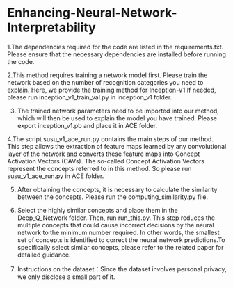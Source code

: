 # Enhancing-Neural-Network-Interpretability
1.The dependencies required for the code are listed in the requirements.txt. Please ensure that the necessary dependencies are installed before running the code.

2.This method requires training a network model first. Please train the network based on the number of recognition categories you need to explain. Here, we provide the training method for Inception-V1.If needed, please run inception_v1_train_val.py in inception_v1 folder.

3. The trained network parameters need to be imported into our method, which will then be used to explain the model you have trained. Please export inception_v1.pb and place it in ACE folder.

4.The script susu_v1_ace_run.py contains the main steps of our method. This step allows the extraction of feature maps learned by any convolutional layer of the network and converts these feature maps into Concept Activation Vectors (CAVs). The so-called Concept Activation Vectors represent the concepts referred to in this method. So please run susu_v1_ace_run.py in ACE folder.

5. After obtaining the concepts, it is necessary to calculate the similarity between the concepts. Please run the computing_similarity.py file.
  
6. Select the highly similar concepts and place them in the Deep_Q_Network folder. Then, run run_this.py. This step reduces the multiple concepts that could cause incorrect decisions by the neural network to the minimum number required. In other words, the smallest set of concepts is identified to correct the neural network predictions.To specifically select similar concepts, please refer to the related paper for detailed guidance.
7. Instructions on the dataset：Since the dataset involves personal privacy, we only disclose a small part of it.


